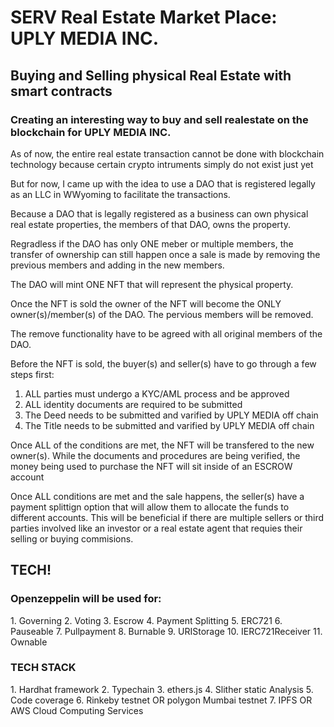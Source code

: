 # SERV Real Estate Market Place: UPLY MEDIA INC. 

<h2> Buying and Selling physical Real Estate with smart contracts </h2>


<h3> Creating an interesting way to buy and sell realestate on the blockchain for UPLY MEDIA INC. </h3>

As of now, the entire real estate transaction cannot be done with blockchain technology because certain crypto intruments simply do not exist just yet

But for now, I came up with the idea to use a DAO that is registered legally as an LLC in WWyoming to facilitate the transactions.

Because a DAO that is legally registered as a business can own physical real estate properties, the members of that DAO, owns the property. 

Regradless if the DAO has only ONE meber or multiple members, the transfer of ownership can still happen once a sale is made by removing the previous members and adding in the new members. 

The DAO will mint ONE NFT that will represent the physical property. 

Once the NFT is sold the owner of the NFT will become the ONLY owner(s)/member(s) of the DAO. The pervious members will be removed. 

The remove functionality have to be agreed with all original members of the DAO. 

Before the NFT is sold, the buyer(s) and seller(s) have to go through a few steps first: 
1. ALL parties must undergo a KYC/AML process and be approved 
2. ALL identity documents are required to be submitted
3. The Deed needs to be submitted and varified by UPLY MEDIA off chain 
4. The Title needs to be submitted and varified by UPLY MEDIA off chain 

Once ALL of the conditions are met, the NFT will be transfered to the new owner(s). 
While the documents and procedures are being verified, the money being used to purchase the NFT will sit inside of an ESCROW account

Once ALL conditions are met and the sale happens, the seller(s) have a payment splittign option that will allow them to allocate the funds to different accounts. This will be beneficial if there are multiple sellers or third parties involved like an investor or a real estate agent that requies their selling or buying commisions. 

<h2> TECH! </h2>

  
<h3> Openzeppelin will be used for: </h3>
1. Governing
2. Voting
3. Escrow
4. Payment Splitting 
5. ERC721
6. Pauseable
7. Pullpayment
8. Burnable
9. URIStorage
10. IERC721Receiver
11. Ownable

<h3> TECH STACK </h3>
1. Hardhat framework 
2. Typechain
3. ethers.js
4. Slither static Analysis 
5. Code coverage 
6. Rinkeby testnet OR polygon Mumbai testnet 
7. IPFS OR AWS Cloud Computing Services 



